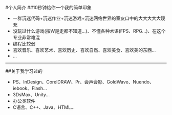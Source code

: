 #个人简介
##10秒钟给你一个我的简单印象
* 一群沉迷代码+沉迷作业+沉迷游戏+沉迷网络世界的室友口中的大大大大大现充
* 没玩过什么游戏(按W是走都不知道...)、不懂各种术语(FPS、RPG...)、在这个专业非常难混
* 编程比较弱
* 喜欢音乐、喜欢艺术、喜欢历史、喜欢自然、喜欢美食、喜欢美的东西...
* ...

***

##关于我学习过的
* PS、InDesign、CorelDRAW、Pr、会声会影、GoldWave、Nuendo、iebook、Flash...
* 3DsMax、Unity...
* 办公类软件
* C语言、C++、Java、HTML...

